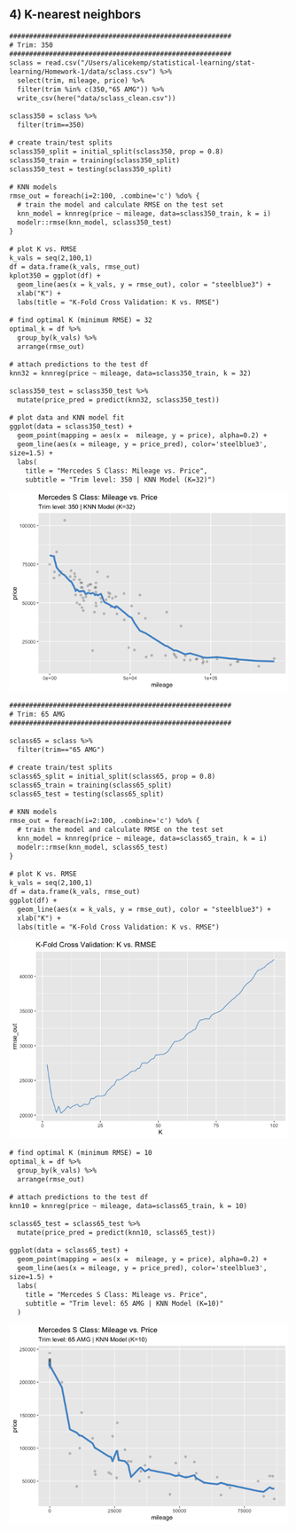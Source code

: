 ## **4) K-nearest neighbors**

    ######################################################## 
    # Trim: 350 
    ########################################################  
    sclass = read.csv("/Users/alicekemp/statistical-learning/stat-learning/Homework-1/data/sclass.csv") %>%
      select(trim, mileage, price) %>%
      filter(trim %in% c(350,"65 AMG")) %>%
      write_csv(here("data/sclass_clean.csv")) 

    sclass350 = sclass %>%
      filter(trim==350)

    # create train/test splits
    sclass350_split = initial_split(sclass350, prop = 0.8)
    sclass350_train = training(sclass350_split)
    sclass350_test = testing(sclass350_split)

    # KNN models
    rmse_out = foreach(i=2:100, .combine='c') %do% {
      # train the model and calculate RMSE on the test set
      knn_model = knnreg(price ~ mileage, data=sclass350_train, k = i)
      modelr::rmse(knn_model, sclass350_test)
    } 

    # plot K vs. RMSE
    k_vals = seq(2,100,1)
    df = data.frame(k_vals, rmse_out)
    kplot350 = ggplot(df) + 
      geom_line(aes(x = k_vals, y = rmse_out), color = "steelblue3") + 
      xlab("K") + 
      labs(title = "K-Fold Cross Validation: K vs. RMSE") 

    # find optimal K (minimum RMSE) = 32
    optimal_k = df %>%
      group_by(k_vals) %>%
      arrange(rmse_out)

    # attach predictions to the test df
    knn32 = knnreg(price ~ mileage, data=sclass350_train, k = 32)

    sclass350_test = sclass350_test %>%
      mutate(price_pred = predict(knn32, sclass350_test))

    # plot data and KNN model fit 
    ggplot(data = sclass350_test) + 
      geom_point(mapping = aes(x =  mileage, y = price), alpha=0.2) + 
      geom_line(aes(x = mileage, y = price_pred), color='steelblue3', size=1.5) +
      labs(
        title = "Mercedes S Class: Mileage vs. Price",
        subtitle = "Trim level: 350 | KNN Model (K=32)")

![](Homework-1_files/figure-markdown_strict/sclass-1.png)

    ######################################################## 
    # Trim: 65 AMG
    ######################################################## 

    sclass65 = sclass %>%
      filter(trim=="65 AMG")

    # create train/test splits
    sclass65_split = initial_split(sclass65, prop = 0.8)
    sclass65_train = training(sclass65_split)
    sclass65_test = testing(sclass65_split)

    # KNN models
    rmse_out = foreach(i=2:100, .combine='c') %do% {
      # train the model and calculate RMSE on the test set
      knn_model = knnreg(price ~ mileage, data=sclass65_train, k = i)
      modelr::rmse(knn_model, sclass65_test)
    } 

    # plot K vs. RMSE
    k_vals = seq(2,100,1)
    df = data.frame(k_vals, rmse_out)
    ggplot(df) + 
      geom_line(aes(x = k_vals, y = rmse_out), color = "steelblue3") + 
      xlab("K") + 
      labs(title = "K-Fold Cross Validation: K vs. RMSE") 

![](Homework-1_files/figure-markdown_strict/sclass-2.png)

    # find optimal K (minimum RMSE) = 10
    optimal_k = df %>%
      group_by(k_vals) %>%
      arrange(rmse_out)

    # attach predictions to the test df
    knn10 = knnreg(price ~ mileage, data=sclass65_train, k = 10)

    sclass65_test = sclass65_test %>%
      mutate(price_pred = predict(knn10, sclass65_test))

    ggplot(data = sclass65_test) + 
      geom_point(mapping = aes(x =  mileage, y = price), alpha=0.2) + 
      geom_line(aes(x = mileage, y = price_pred), color='steelblue3', size=1.5) +
      labs(
        title = "Mercedes S Class: Mileage vs. Price",
        subtitle = "Trim level: 65 AMG | KNN Model (K=10)"
      )

![](Homework-1_files/figure-markdown_strict/sclass-3.png)
